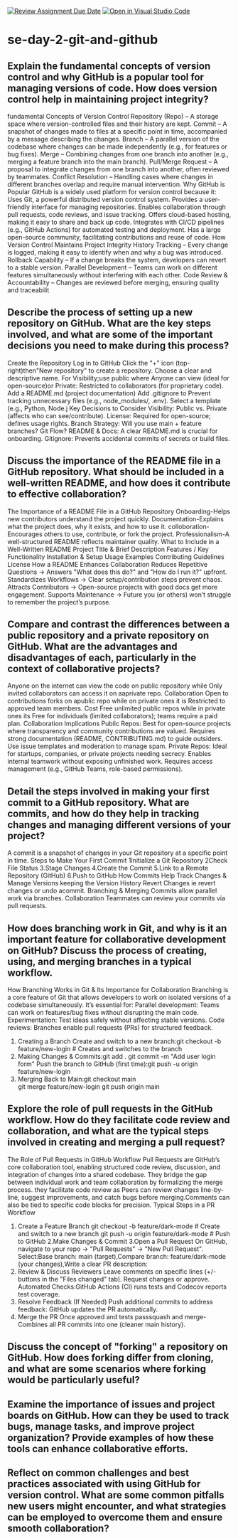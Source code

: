 [![Review Assignment Due Date](https://classroom.github.com/assets/deadline-readme-button-22041afd0340ce965d47ae6ef1cefeee28c7c493a6346c4f15d667ab976d596c.svg)](https://classroom.github.com/a/8wgCKhpZ)
[![Open in Visual Studio Code](https://classroom.github.com/assets/open-in-vscode-2e0aaae1b6195c2367325f4f02e2d04e9abb55f0b24a779b69b11b9e10269abc.svg)](https://classroom.github.com/online_ide?assignment_repo_id=18498547&assignment_repo_type=AssignmentRepo)
# se-day-2-git-and-github
## Explain the fundamental concepts of version control and why GitHub is a popular tool for managing versions of code. How does version control help in maintaining project integrity?
fundamental Concepts of Version Control
Repository (Repo) – A storage space where version-controlled files and their history are kept.
Commit – A snapshot of changes made to files at a specific point in time, accompanied by a message describing the changes.
Branch – A parallel version of the codebase where changes can be made independently (e.g., for features or bug fixes).
Merge – Combining changes from one branch into another (e.g., merging a feature branch into the main branch).
Pull/Merge Request – A proposal to integrate changes from one branch into another, often reviewed by teammates.
Conflict Resolution – Handling cases where changes in different branches overlap and require manual intervention.
Why GitHub is Popular
GitHub is a widely used platform for version control because it:
Uses Git, a powerful distributed version control system.
Provides a user-friendly interface for managing repositories.
Enables collaboration through pull requests, code reviews, and issue tracking.
Offers cloud-based hosting, making it easy to share and back up code.
Integrates with CI/CD pipelines (e.g., GitHub Actions) for automated testing and deployment.
Has a large open-source community, facilitating contributions and reuse of code.
How Version Control Maintains Project Integrity
History Tracking – Every change is logged, making it easy to identify when and why a bug was introduced.
Rollback Capability – If a change breaks the system, developers can revert to a stable version.
Parallel Development – Teams can work on different features simultaneously without interfering with each other.
Code Review & Accountability – Changes are reviewed before merging, ensuring quality and traceabilit

## Describe the process of setting up a new repository on GitHub. What are the key steps involved, and what are some of the important decisions you need to make during this process?
 Create the Repository
Log in to GitHub 
Click the "+" icon (top-right)then"New repository" to create a repository.
Choose a clear and descriptive name.
For Visibility;use public where Anyone can view (ideal for open-source)or Private: Restricted to collaborators (for proprietary code).
Add a README.md (project documentation)
Add .gitignore to Prevent tracking unnecessary files (e.g., node_modules/, .env). Select a template (e.g., Python, Node.j
Key Decisions to Consider
Visibility: Public vs. Private (affects who can see/contribute).
License: Required for open-source; defines usage rights.
Branch Strategy: Will you use main + feature branches? Git Flow?
README & Docs: A clear README.md is crucial for onboarding.
Gitignore: Prevents accidental commits of secrets or build files.

## Discuss the importance of the README file in a GitHub repository. What should be included in a well-written README, and how does it contribute to effective collaboration?
The Importance of a README File in a GitHub Repository
Onboarding-Helps new contributors understand the project quickly.
Documentation-Explains what the project does, why it exists, and how to use it.
colloboration-Encourages others to use, contribute, or fork the project.
Professionalism-A well-structured README reflects maintainer quality.
What to Include in a Well-Written README
Project Title & Brief Description
Features / Key Functionality
Installation & Setup
Usage Examples
Contributing Guidelines
License
How a README Enhances Collaboration
Reduces Repetitive Questions → Answers "What does this do?" and "How do I run it?" upfront.
Standardizes Workflows → Clear setup/contribution steps prevent chaos.
Attracts Contributors → Open-source projects with good docs get more engagement.
Supports Maintenance → Future you (or others) won’t struggle to remember the project’s purpose.

 ## Compare and contrast the differences between a public repository and a private repository on GitHub. What are the advantages and disadvantages of each, particularly in the context of collaborative projects?
Anyone on the internet can view the code on public repository while	Only invited collaborators can access it on aaprivate repo.
Collaboration	Open to contributions forks on apublic repo while on private ones it is	Restricted to approved team members.
Cost	Free unlimited public repos while in private ones its	Free for individuals (limited collaborators); teams require a paid plan.
Collaboration Implications
Public Repos:
Best for open-source projects where transparency and community contributions are valued.
Requires strong documentation (README, CONTRIBUTING.md) to guide outsiders.
Use issue templates and moderation to manage spam.
Private Repos:
Ideal for startups, companies, or private projects needing secrecy.
Enables internal teamwork without exposing unfinished work.
Requires access management (e.g., GitHub Teams, role-based permissions).

## Detail the steps involved in making your first commit to a GitHub repository. What are commits, and how do they help in tracking changes and managing different versions of your project?
A commit is a snapshot of changes in your Git repository at a specific point in time.
Steps to Make Your First Commit
1Initialize a Git Repository
2Check File Status
3.Stage Changes
4.Create the Commit
5.Link to a Remote Repository (GitHub)
6.Push to GitHub
How Commits Help Track Changes & Manage Versions
keeping the Version History
Revert Changes ie revert changes or undo acommit.
Branching & Merging Commits allow parallel work via branches.
Collaboration Teammates can review your commits via pull requests.

## How does branching work in Git, and why is it an important feature for collaborative development on GitHub? Discuss the process of creating, using, and merging branches in a typical workflow.
How Branching Works in Git & Its Importance for Collaboration
Branching is a core feature of Git that allows developers to work on isolated versions of a codebase simultaneously. It’s essential for:
Parallel development: Teams can work on features/bug fixes without disrupting the main code.
Experimentation: Test ideas safely without affecting stable versions.
Code reviews: Branches enable pull requests (PRs) for structured feedback.
1. Creating a Branch
Create and switch to a new branch:git checkout -b feature/new-login  # Creates and switches to the branch
2. Making Changes & Commits:git add .
git commit -m "Add user login form"
Push the branch to GitHub (first time):git push -u origin feature/new-login
3. Merging Back to Main:git checkout main           
git merge feature/new-login
git push origin main        

## Explore the role of pull requests in the GitHub workflow. How do they facilitate code review and collaboration, and what are the typical steps involved in creating and merging a pull request?
The Role of Pull Requests in GitHub Workflow
Pull Requests are GitHub’s core collaboration tool, enabling structured code review, discussion, and integration of changes into a shared codebase. They bridge the gap between individual work and team collaboration by formalizing the merge process.
they facilitate code review as Peers can review changes line-by-line, suggest improvements, and catch bugs before merging.Comments can also be tied to specific code blocks for precision.
Typical Steps in a PR Workflow
1. Create a Feature Branch git checkout -b feature/dark-mode  # Create and switch to a new branch
git push -u origin feature/dark-mode  # Push to GitHub
2.Make Changes & Commit
3.Open a Pull Request
On GitHub, navigate to your repo → "Pull Requests" → "New Pull Request".
Select:Base branch: main (target),Compare branch: feature/dark-mode (your changes),Write a clear PR description:
4. Review & Discuss
Reviewers Leave comments on specific lines (+/- buttons in the "Files changed" tab).
Request changes or approve.
Automated Checks:GitHub Actions (CI) runs tests and Codecov reports test coverage.
5. Resolve Feedback (If Needed)
Push additional commits to address feedback:
GitHub updates the PR automatically.
6. Merge the PR
Once approved and tests passsquash and merge-Combines all PR commits into one (cleaner main history).

## Discuss the concept of "forking" a repository on GitHub. How does forking differ from cloning, and what are some scenarios where forking would be particularly useful?

## Examine the importance of issues and project boards on GitHub. How can they be used to track bugs, manage tasks, and improve project organization? Provide examples of how these tools can enhance collaborative efforts.

## Reflect on common challenges and best practices associated with using GitHub for version control. What are some common pitfalls new users might encounter, and what strategies can be employed to overcome them and ensure smooth collaboration?
